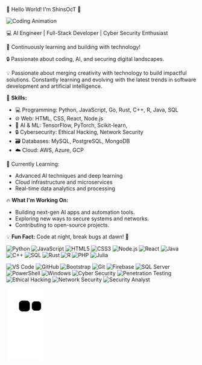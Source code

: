 🌟 Hello World! I'm ShinsOcT 🌟

![Coding Animation](https://media.giphy.com/media/qgQUggAC3Pfv687qPC/giphy.gif)

💻 AI Engineer | Full-Stack Developer | Cyber Security Enthusiast


🚀 Continuously learning and building with technology!

🔒 Passionate about coding, AI, and securing digital landscapes.

💡 Passionate about merging creativity with technology to build impactful solutions. Constantly learning and evolving with the latest trends in software development and artificial intelligence.

🚀 **Skills:**
- 💻 Programming: Python, JavaScript, Go, Rust, C++, R, Java, SQL
- 🌐 Web: HTML, CSS, React, Node.js
- 🧠 AI & ML: TensorFlow, PyTorch, Scikit-learn,
- 🔒 Cybersecurity: Ethical Hacking, Network Security
- 🗃️ Databases: MySQL, PostgreSQL, MongoDB
- ☁️ Cloud: AWS, Azure, GCP

🌱 Currently Learning:
- Advanced AI techniques and deep learning
- Cloud infrastructure and microservices
- Real-time data analytics and processing


🔥 **What I'm Working On:**
- Building next-gen AI apps and automation tools.
- Exploring new ways to secure systems and networks.
- Contributing to open-source projects.

💡 **Fun Fact:** Code at night, break bugs at dawn! 🌙


![Python](https://img.shields.io/badge/-Python-3776AB?style=flat-square&logo=python&logoColor=ffffff)
![JavaScript](https://img.shields.io/badge/JavaScript-FFD700?style=flat-square&logo=javascript&logoColor=black)
![HTML5](https://img.shields.io/badge/-HTML5-%23E44D27?style=flat-square&logo=html5&logoColor=ffffff)
![CSS3](https://img.shields.io/badge/-CSS3-%231572B6?style=flat-square&logo=css3&logoColor=ffffff)
![Node.js](https://img.shields.io/badge/-Node.js-339933?style=flat-square&logo=Node.js&logoColor=ffffff)
![React](https://img.shields.io/badge/-React-61DAFB?style=flat-square&logo=react&logoColor=ffffff)
![Java](https://img.shields.io/badge/-Java-5B4638?style=flat-square&logo=java&logoColor=ffffff)
![C++](https://img.shields.io/badge/-C++-00599C?style=flat-square&logo=c%2B%2B&logoColor=ffffff)
![SQL](https://img.shields.io/badge/-SQL-4479A1?style=flat-square&logo=postgresql&logoColor=ffffff)
![Rust](https://img.shields.io/badge/-Rust-000000?style=flat-square&logo=rust&logoColor=ffffff)
![R](https://img.shields.io/badge/-R-276DC3?style=flat-square&logo=r&logoColor=ffffff)
![PHP](https://img.shields.io/badge/-PHP-777BB4?style=flat-square&logo=php&logoColor=ffffff)
![Julia](https://img.shields.io/badge/-Julia-9558B2?style=flat-square&logo=julia&logoColor=ffffff)


![VS Code](https://img.shields.io/badge/-VS%20Code-007ACC?style=flat-square&logo=visual-studio-code&logoColor=ffffff)
![GitHub](https://img.shields.io/badge/-GitHub-181717?style=flat-square&logo=github&logoColor=ffffff)
![Bootstrap](https://img.shields.io/badge/-Bootstrap-563D7C?style=flat-square&logo=bootstrap&logoColor=ffffff)
![Git](https://img.shields.io/badge/-Git-%23F05032?style=flat-square&logo=git&logoColor=ffffff)
![Firebase](https://img.shields.io/badge/-Firebase-FFCA28?style=flat-square&logo=firebase&logoColor=ffffff)
![SQL Server](https://img.shields.io/badge/-SQL%20Server-CC2927?style=flat-square&logo=microsoft-sql-server&logoColor=ffffff)
![PowerShell](https://img.shields.io/badge/-PowerShell-5391FE?style=flat-square&logo=powershell&logoColor=ffffff)
![Windows](https://img.shields.io/badge/-Windows-0078D6?style=flat-square&logo=windows&logoColor=ffffff)
![Cyber Security](https://img.shields.io/badge/-Cyber%20Security-2E3440?style=flat-square&logo=security&logoColor=FFFFFF)
![Penetration Testing](https://img.shields.io/badge/-Penetration%20Testing-007ACC?style=flat-square&logo=kali-linux&logoColor=FFFFFF)
![Ethical Hacking](https://img.shields.io/badge/-Ethical%20Hacking-FF0000?style=flat-square&logo=hack-the-box&logoColor=FFFFFF)
![Network Security](https://img.shields.io/badge/-Network%20Security-4682B4?style=flat-square&logo=cisco&logoColor=FFFFFF)
![Security Analyst](https://img.shields.io/badge/-Security%20Analyst-000000?style=flat-square&logo=protonmail&logoColor=FFFFFF)





![snake gif](https://github.com/ShinsOcT/ShinsOcT/blob/output/github-contribution-grid-snake.svg)


